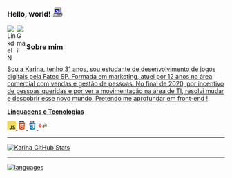 ### Hello, world! <img src="https://github.com/TheDudeThatCode/TheDudeThatCode/blob/master/Assets/PC.gif" width="25px">
<a target="_blank" href="https://www.linkedin.com/in/karina-r-859339bb/">
<img align="left" alt="LinkdeIN" width="22px" src="https://cdn.jsdelivr.net/npm/simple-icons@v3/icons/linkedin.svg" />
</a>
<a target="_blank" href="mailto: karinasrochaeng@gmail.com">
<img align="left" alt="Gmail" width="22px" src="https://cdn.jsdelivr.net/npm/simple-icons@v3/icons/gmail.svg" />
<br/>


### Sobre mim
<br/>
Sou a Karina, tenho 31 anos, sou estudante de desenvolvimento de jogos digitais pela Fatec SP.
Formada em marketing, atuei por 12 anos na área comercial com vendas e gestão de pessoas.
No final de 2020, por incentivo de pessoas queridas e por ver a movimentação na área de TI, resolvi mudar e descobrir esse novo mundo. Pretendo me aprofundar em front-end !



**Linguagens e Tecnologias**

<code><img height="20" src="https://raw.githubusercontent.com/github/explore/80688e429a7d4ef2fca1e82350fe8e3517d3494d/topics/javascript/javascript.png"></code>
<code><img height="20" src="https://raw.githubusercontent.com/github/explore/80688e429a7d4ef2fca1e82350fe8e3517d3494d/topics/html/html.png"></code>
<code><img height="20" src="https://raw.githubusercontent.com/github/explore/80688e429a7d4ef2fca1e82350fe8e3517d3494d/topics/css/css.png"></code>
<code><img height="20" src="https://raw.githubusercontent.com/github/explore/80688e429a7d4ef2fca1e82350fe8e3517d3494d/topics/git/git.png"></code>


***

![Karina GitHub Stats](https://github-readme-stats.vercel.app/api?username=karinafukuda&show_icons=true)
***
![languages](https://github-readme-stats.vercel.app/api/top-langs/?username=Karinafukuda&hide=scss&layout=compact&theme=light&title_color=5f3594)
